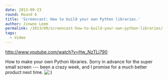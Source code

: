 ```yaml
---
date: 2013-09-23
round: Round 6
title: 'Screencast: How to build your own Python libraries.'
author: Jinwoo Leem
permalink: /2013/09/screencast-how-to-build-your-own-python-libraries/
tags:
  - Video
---
```

http://www.youtube.com/watch?v=Hw_NzTLi790

How to make your own Python libraries. Sorry in advance for the super small screen --- been a crazy week, and I promise for a much better product next time. <img src="http://localhost:8080/wp-includes/images/smilies/icon_smile.gif" alt=":)" class="wp-smiley" />
